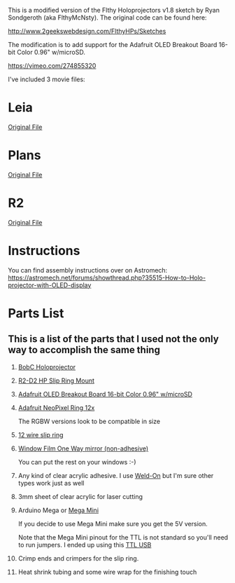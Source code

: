 This is a modified version of the Flthy Holoprojectors v1.8 sketch by Ryan Sondgeroth (aka FlthyMcNsty). The original code can be found here:

http://www.2geekswebdesign.com/FlthyHPs/Sketches

The modification is to add support for the Adafruit OLED Breakout Board 16-bit Color 0.96" w/microSD.

https://vimeo.com/274855320

I've included 3 movie files:

Leia
==============
[Original File](https://youtu.be/tcl1ibg9HgU)

Plans
==============
[Original File](https://youtu.be/tcl1ibg9HgU?t=46)

R2
==============
[Original File](https://www.youtube.com/watch?v=IElwnT84PO8)

Instructions
============
You can find assembly instructions over on Astromech:
https://astromech.net/forums/showthread.php?35515-How-to-Holo-projector-with-OLED-display

Parts List
==========

## This is a list of the parts that I used not the only way to accomplish the same thing

1. [BobC Holoprojector](https://astromech.net/forums/showthread.php?24378-Holo-Projectors-amp-Mount-Control-System-BC-Approved-Various-(Sep-2015)-Open)

2. [R2-D2 HP Slip Ring Mount](http://stage.rebelscum.com/estore/proddetail.asp?prod=R2-D2-HP-Slip-Ring-Mount-1-BobC)

3. [Adafruit OLED Breakout Board 16-bit Color 0.96" w/microSD](https://www.adafruit.com/product/684)

4. [Adafruit NeoPixel Ring 12x](https://www.adafruit.com/product/1643)

   The RGBW versions look to be compatible in size

5. [12 wire slip ring](https://www.adafruit.com/product/1195)

6. [Window Film One Way mirror (non-adhesive)](https://www.amazon.com/gp/product/B075GY66SW)

   You can put the rest on your windows :-)

7. Any kind of clear acrylic adhesive. I use [Weld-On](https://www.amazon.com/gp/product/B0096TWKCW) but I'm sure other types work just as well

8. 3mm sheet of clear acrylic for laser cutting

9. Arduino Mega or [Mega Mini](https://www.amazon.com/gp/product/B071P8NX6T)

   If you decide to use Mega Mini make sure you get the 5V version.

   Note that the Mega Mini pinout for the TTL is not standard so you'll need to run jumpers. I ended up using this
   [TTL USB](https://www.amazon.com/gp/product/B071LT4792)

10. Crimp ends and crimpers for the slip ring.

11. Heat shrink tubing and some wire wrap for the finishing touch

